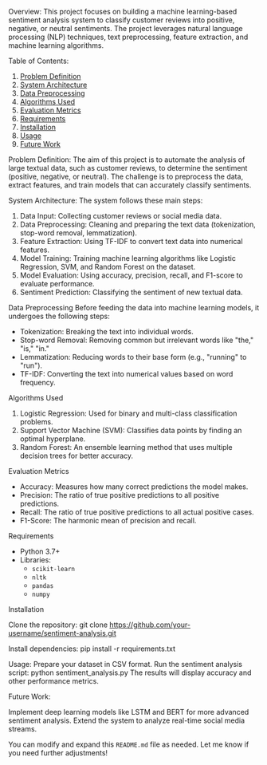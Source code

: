 Overview:
This project focuses on building a machine learning-based sentiment analysis system to classify customer reviews into positive, negative, or neutral sentiments. The project leverages natural language processing (NLP) techniques, text preprocessing, feature extraction, and machine learning algorithms.

 Table of Contents:
1. [Problem Definition](#problem-definition)
2. [System Architecture](#system-architecture)
3. [Data Preprocessing](#data-preprocessing)
4. [Algorithms Used](#algorithms-used)
5. [Evaluation Metrics](#evaluation-metrics)
6. [Requirements](#requirements)
7. [Installation](#installation)
8. [Usage](#usage)
9. [Future Work](#future-work)

 Problem Definition:
The aim of this project is to automate the analysis of large textual data, such as customer reviews, to determine the sentiment (positive, negative, or neutral). The challenge is to preprocess the data, extract features, and train models that can accurately classify sentiments.

 System Architecture:
The system follows these main steps:
1. Data Input: Collecting customer reviews or social media data.
2. Data Preprocessing: Cleaning and preparing the text data (tokenization, stop-word removal, lemmatization).
3. Feature Extraction: Using TF-IDF to convert text data into numerical features.
4. Model Training: Training machine learning algorithms like Logistic Regression, SVM, and Random Forest on the dataset.
5. Model Evaluation: Using accuracy, precision, recall, and F1-score to evaluate performance.
6. Sentiment Prediction: Classifying the sentiment of new textual data.

 Data Preprocessing
Before feeding the data into machine learning models, it undergoes the following steps:
- Tokenization: Breaking the text into individual words.
- Stop-word Removal: Removing common but irrelevant words like "the," "is," "in."
- Lemmatization: Reducing words to their base form (e.g., "running" to "run").
- TF-IDF: Converting the text into numerical values based on word frequency.

 Algorithms Used
1. Logistic Regression: Used for binary and multi-class classification problems.
2. Support Vector Machine (SVM): Classifies data points by finding an optimal hyperplane.
3. Random Forest: An ensemble learning method that uses multiple decision trees for better accuracy.

 Evaluation Metrics
- Accuracy: Measures how many correct predictions the model makes.
- Precision: The ratio of true positive predictions to all positive predictions.
- Recall: The ratio of true positive predictions to all actual positive cases.
- F1-Score: The harmonic mean of precision and recall.

 Requirements
- Python 3.7+
- Libraries: 
  - `scikit-learn`
  - `nltk`
  - `pandas`
  - `numpy`

 Installation
 
  Clone the repository:
       git clone https://github.com/your-username/sentiment-analysis.git
   
Install dependencies:
    pip install -r requirements.txt

Usage:
    Prepare your dataset in CSV format.
    Run the sentiment analysis script:
        python sentiment_analysis.py
The results will display accuracy and other performance metrics.

Future Work:

Implement deep learning models like LSTM and BERT for more advanced sentiment analysis.
Extend the system to analyze real-time social media streams.

You can modify and expand this `README.md` file as needed. Let me know if you need further adjustments!
